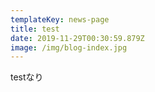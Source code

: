 ```yaml
---
templateKey: news-page
title: test
date: 2019-11-29T00:30:59.879Z
image: /img/blog-index.jpg
---
```

testなり
